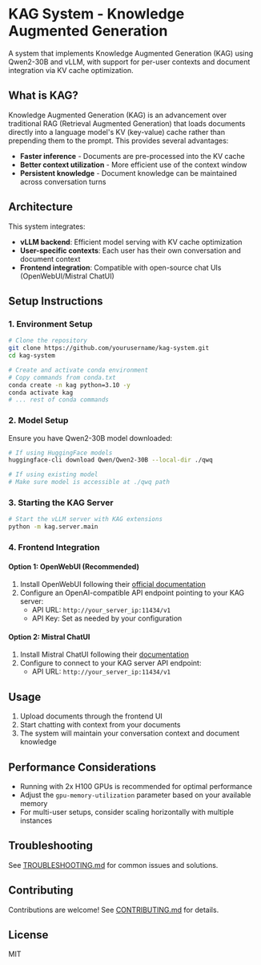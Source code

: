 # KAG System - Knowledge Augmented Generation

A system that implements Knowledge Augmented Generation (KAG) using Qwen2-30B and vLLM, with support for per-user contexts and document integration via KV cache optimization.

## What is KAG?

Knowledge Augmented Generation (KAG) is an advancement over traditional RAG (Retrieval Augmented Generation) that loads documents directly into a language model's KV (key-value) cache rather than prepending them to the prompt. This provides several advantages:

- **Faster inference** - Documents are pre-processed into the KV cache
- **Better context utilization** - More efficient use of the context window
- **Persistent knowledge** - Document knowledge can be maintained across conversation turns

## Architecture

This system integrates:
- **vLLM backend**: Efficient model serving with KV cache optimization
- **User-specific contexts**: Each user has their own conversation and document context
- **Frontend integration**: Compatible with open-source chat UIs (OpenWebUI/Mistral ChatUI)

## Setup Instructions

### 1. Environment Setup

```bash
# Clone the repository
git clone https://github.com/yourusername/kag-system.git
cd kag-system

# Create and activate conda environment
# Copy commands from conda.txt
conda create -n kag python=3.10 -y
conda activate kag
# ... rest of conda commands
```

### 2. Model Setup

Ensure you have Qwen2-30B model downloaded:

```bash
# If using HuggingFace models
huggingface-cli download Qwen/Qwen2-30B --local-dir ./qwq

# If using existing model
# Make sure model is accessible at ./qwq path
```

### 3. Starting the KAG Server

```bash
# Start the vLLM server with KAG extensions
python -m kag.server.main
```

### 4. Frontend Integration

#### Option 1: OpenWebUI (Recommended)

1. Install OpenWebUI following their [official documentation](https://github.com/open-webui/open-webui)
2. Configure an OpenAI-compatible API endpoint pointing to your KAG server:
   - API URL: `http://your_server_ip:11434/v1`
   - API Key: Set as needed by your configuration

#### Option 2: Mistral ChatUI

1. Install Mistral ChatUI following their [documentation](https://github.com/mistralai/mistral-ui)
2. Configure to connect to your KAG server API endpoint:
   - API URL: `http://your_server_ip:11434/v1`

## Usage

1. Upload documents through the frontend UI
2. Start chatting with context from your documents
3. The system will maintain your conversation context and document knowledge

## Performance Considerations

- Running with 2x H100 GPUs is recommended for optimal performance
- Adjust the `gpu-memory-utilization` parameter based on your available memory
- For multi-user setups, consider scaling horizontally with multiple instances

## Troubleshooting

See [TROUBLESHOOTING.md](TROUBLESHOOTING.md) for common issues and solutions.

## Contributing

Contributions are welcome! See [CONTRIBUTING.md](CONTRIBUTING.md) for details.

## License

MIT 